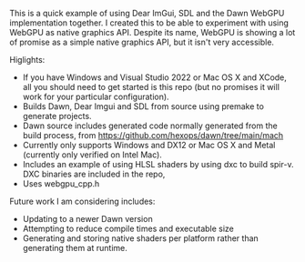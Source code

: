 This is a quick example of using Dear ImGui, SDL and the Dawn WebGPU implementation together. I created this to be able to experiment with using WebGPU as native graphics API. Despite its name, WebGPU is showing a lot of promise as a simple native graphics API, but it isn't very accessible.

Higlights:
- If you have Windows and Visual Studio 2022 or Mac OS X and XCode, all you should need to get started is this repo (but no promises it will work for your particular configuration).
- Builds Dawn, Dear Imgui and SDL from source using premake to generate projects. 
- Dawn source includes generated code normally generated from the build process, from https://github.com/hexops/dawn/tree/main/mach
- Currently only supports Windows and DX12 or Mac OS X and Metal (currently only verified on Intel Mac).
- Includes an example of using HLSL shaders by using dxc to build spir-v. DXC binaries are included in the repo,  
- Uses webgpu_cpp.h

Future work I am considering includes:
- Updating to a newer Dawn version
- Attempting to reduce compile times and executable size
- Generating and storing native shaders per platform rather than generating them at runtime.
